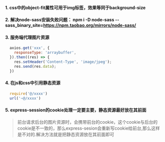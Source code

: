 #### 1. css中的object-fit属性可用于img标签，效果等同于background-size
#### 2. 解决node-sass安装失败问题： npm i -D node-sass --sass_binary_site=https://npm.taobao.org/mirrors/node-sass/
#### 3. 服务端代理图片资源
  ```javascript
    axios.get('xxx', {
      responseType: 'arraybuffer',
    }).then((res) => {
      res.setHeader('Content-Type', 'image/jpeg');
      res.send(res.data);
    })
  ```
#### 4. 在js和css中引用静态资源
  ```javascript
    require('@/xxxx')
    url('~@/xxxx')
  ```
#### 5. express-session的cookie处理一定要主要，静态资源最好放在其前面
  > 前台请求后台的图片资源时，会携带前台的cookie，这个cookie与后台的cookie是不一致的，那么express-sesion会重新写cookie给前台,那么这样是不对的.解决方法就是把静态资源放在其前面即可